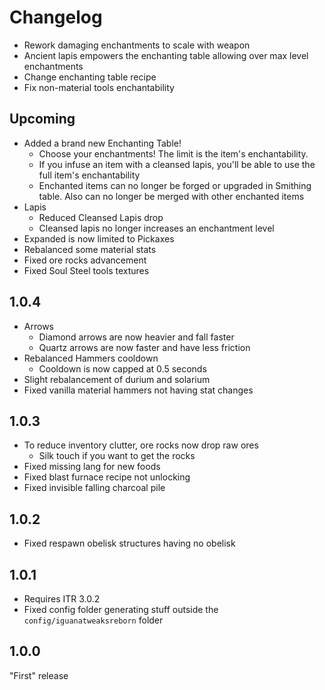 # Changelog

* Rework damaging enchantments to scale with weapon
* Ancient lapis empowers the enchanting table allowing over max level enchantments
* Change enchanting table recipe
* Fix non-material tools enchantability

## Upcoming
* Added a brand new Enchanting Table!
  * Choose your enchantments! The limit is the item's enchantability.
  * If you infuse an item with a cleansed lapis, you'll be able to use the full item's enchantability
  * Enchanted items can no longer be forged or upgraded in Smithing table. Also can no longer be merged with other enchanted items
* Lapis
  * Reduced Cleansed Lapis drop
  * Cleansed lapis no longer increases an enchantment level
* Expanded is now limited to Pickaxes
* Rebalanced some material stats
* Fixed ore rocks advancement
* Fixed Soul Steel tools textures

## 1.0.4
* Arrows
  * Diamond arrows are now heavier and fall faster
  * Quartz arrows are now faster and have less friction
* Rebalanced Hammers cooldown
  * Cooldown is now capped at 0.5 seconds
* Slight rebalancement of durium and solarium
* Fixed vanilla material hammers not having stat changes

## 1.0.3
* To reduce inventory clutter, ore rocks now drop raw ores
  * Silk touch if you want to get the rocks
* Fixed missing lang for new foods
* Fixed blast furnace recipe not unlocking
* Fixed invisible falling charcoal pile

## 1.0.2
* Fixed respawn obelisk structures having no obelisk

## 1.0.1
* Requires ITR 3.0.2
* Fixed config folder generating stuff outside the `config/iguanatweaksreborn` folder

## 1.0.0
"First" release